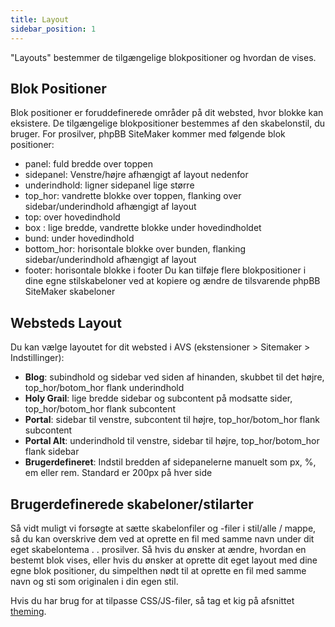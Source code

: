 ```yaml
---
title: Layout
sidebar_position: 1
---
```


"Layouts" bestemmer de tilgængelige blokpositioner og hvordan de vises.

## Blok Positioner
Blok positioner er foruddefinerede områder på dit websted, hvor blokke kan eksistere. De tilgængelige blokpositioner bestemmes af den skabelonstil, du bruger. For prosilver, phpBB SiteMaker kommer med følgende blok positioner:
* panel: fuld bredde over toppen
* sidepanel: Venstre/højre afhængigt af layout nedenfor
* underindhold: ligner sidepanel lige større
* top_hor: vandrette blokke over toppen, flanking over sidebar/underindhold afhængigt af layout
* top: over hovedindhold
* box : lige bredde, vandrette blokke under hovedindholdet
* bund: under hovedindhold
* bottom_hor: horisontale blokke over bunden, flanking sidebar/underindhold afhængigt af layout
* footer: horisontale blokke i footer Du kan tilføje flere blokpositioner i dine egne stilskabeloner ved at kopiere og ændre de tilsvarende phpBB SiteMaker skabeloner

## Websteds Layout
Du kan vælge layoutet for dit websted i AVS (ekstensioner > Sitemaker > Indstillinger):
* **Blog**: subindhold og sidebar ved siden af hinanden, skubbet til det højre, top_hor/botom_hor flank underindhold
* **Holy Grail**: lige bredde sidebar og subcontent på modsatte sider, top_hor/botom_hor flank subcontent
* **Portal**: sidebar til venstre, subcontent til højre, top_hor/botom_hor flank subcontent
* **Portal Alt**: underindhold til venstre, sidebar til højre, top_hor/botom_hor flank sidebar
* **Brugerdefineret**: Indstil bredden af sidepanelerne manuelt som px, %, em eller rem. Standard er 200px på hver side

## Brugerdefinerede skabeloner/stilarter
Så vidt muligt vi forsøgte at sætte skabelonfiler og -filer i stil/alle / mappe, så du kan overskrive dem ved at oprette en fil med samme navn under dit eget skabelontema . . prosilver. Så hvis du ønsker at ændre, hvordan en bestemt blok vises, eller hvis du ønsker at oprette dit eget layout med dine egne blok positioner, du simpelthen nødt til at oprette en fil med samme navn og sti som originalen i din egen stil.

Hvis du har brug for at tilpasse CSS/JS-filer, så tag et kig på afsnittet [theming](/docs/dev/theming).